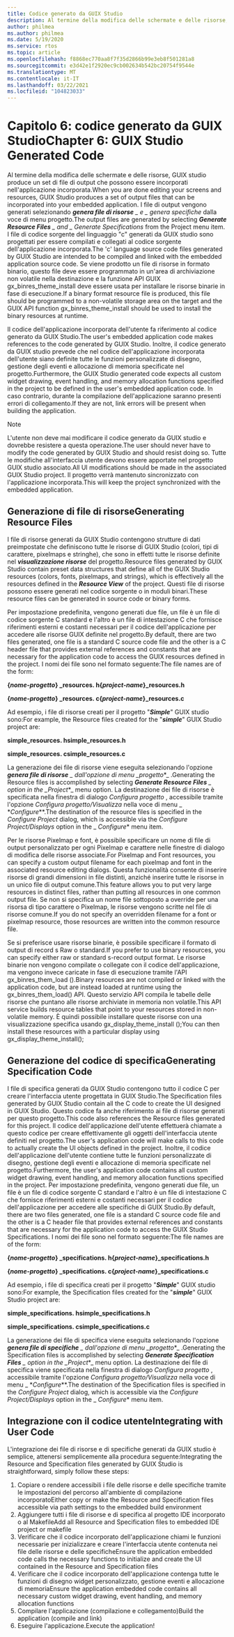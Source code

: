 ```yaml
---
title: Codice generato da GUIX Studio
description: Al termine della modifica delle schermate e delle risorse, GUIX studio produce un set di file di output che possono essere incorporati nell'applicazione incorporata.
author: philmea
ms.author: philmea
ms.date: 5/19/2020
ms.service: rtos
ms.topic: article
ms.openlocfilehash: f8868ec770aa8f7f35d2866b99e3eb8f501281a8
ms.sourcegitcommit: e3d42e1f2920ec9cb002634b542bc20754f9544e
ms.translationtype: MT
ms.contentlocale: it-IT
ms.lasthandoff: 03/22/2021
ms.locfileid: "104823033"
---
```

# <a name="chapter-6-guix-studio-generated-code"></a><span data-ttu-id="ef762-103">Capitolo 6: codice generato da GUIX Studio</span><span class="sxs-lookup"><span data-stu-id="ef762-103">Chapter 6: GUIX Studio Generated Code</span></span>

<span data-ttu-id="ef762-104">Al termine della modifica delle schermate e delle risorse, GUIX studio produce un set di file di output che possono essere incorporati nell'applicazione incorporata.</span><span class="sxs-lookup"><span data-stu-id="ef762-104">When you are done editing your screens and resources, GUIX Studio produces a set of output files that can be incorporated into your embedded application.</span></span> <span data-ttu-id="ef762-105">I file di output vengono generati selezionando ***genera file di risorse** _ e _ *_genera specifiche_** dalla voce di menu progetto.</span><span class="sxs-lookup"><span data-stu-id="ef762-105">The output files are generated by selecting ***Generate Resource Files** _ and _ *_Generate Specifications_** from the Project menu item.</span></span> <span data-ttu-id="ef762-106">I file di codice sorgente del linguaggio "c" generati da GUIX studio sono progettati per essere compilati e collegati al codice sorgente dell'applicazione incorporata.</span><span class="sxs-lookup"><span data-stu-id="ef762-106">The 'c' language source code files generated by GUIX Studio are intended to be compiled and linked with the embedded application source code.</span></span> <span data-ttu-id="ef762-107">Se viene prodotto un file di risorse in formato binario, questo file deve essere programmato in un'area di archiviazione non volatile nella destinazione e la funzione API GUIX gx_binres_theme_install deve essere usata per installare le risorse binarie in fase di esecuzione.</span><span class="sxs-lookup"><span data-stu-id="ef762-107">If a binary format resource file is produced, this file should be programmed to a non-volatile storage area on the target and the GUIX API function gx_binres_theme_install should be used to install the binary resources at runtime.</span></span>

<span data-ttu-id="ef762-108">Il codice dell'applicazione incorporata dell'utente fa riferimento al codice generato da GUIX Studio.</span><span class="sxs-lookup"><span data-stu-id="ef762-108">The user's embedded application code makes references to the code generated by GUIX Studio.</span></span> <span data-ttu-id="ef762-109">Inoltre, il codice generato da GUIX studio prevede che nel codice dell'applicazione incorporata dell'utente siano definite tutte le funzioni personalizzate di disegno, gestione degli eventi e allocazione di memoria specificate nel progetto.</span><span class="sxs-lookup"><span data-stu-id="ef762-109">Furthermore, the GUIX Studio generated code expects all custom widget drawing, event handling, and memory allocation functions specified in the project to be defined in the user's embedded application code.</span></span> <span data-ttu-id="ef762-110">In caso contrario, durante la compilazione dell'applicazione saranno presenti errori di collegamento.</span><span class="sxs-lookup"><span data-stu-id="ef762-110">If they are not, link errors will be present when building the application.</span></span>

> [!NOTE]
> <span data-ttu-id="ef762-111">L'utente non deve mai modificare il codice generato da GUIX studio e dovrebbe resistere a questa operazione.</span><span class="sxs-lookup"><span data-stu-id="ef762-111">The user should never have to modify the code generated by GUIX Studio and should resist doing so.</span></span> <span data-ttu-id="ef762-112">Tutte le modifiche all'interfaccia utente devono essere apportate nel progetto GUIX studio associato.</span><span class="sxs-lookup"><span data-stu-id="ef762-112">All UI modifications should be made in the associated GUIX Studio project.</span></span> <span data-ttu-id="ef762-113">Il progetto verrà mantenuto sincronizzato con l'applicazione incorporata.</span><span class="sxs-lookup"><span data-stu-id="ef762-113">This will keep the project synchronized with the embedded application.</span></span>

## <a name="generating-resource-files"></a><span data-ttu-id="ef762-114">Generazione di file di risorse</span><span class="sxs-lookup"><span data-stu-id="ef762-114">Generating Resource Files</span></span>

<span data-ttu-id="ef762-115">I file di risorse generati da GUIX Studio contengono strutture di dati preimpostate che definiscono tutte le risorse di GUIX Studio (colori, tipi di carattere, pixelmaps e stringhe), che sono in effetti tutte le risorse definite nel ***visualizzazione risorse*** del progetto.</span><span class="sxs-lookup"><span data-stu-id="ef762-115">Resource files generated by GUIX Studio contain preset data structures that define all of the GUIX Studio resources (colors, fonts, pixelmaps, and strings), which is effectively all the resources defined in the ***Resource View*** of the project.</span></span> <span data-ttu-id="ef762-116">Questi file di risorse possono essere generati nel codice sorgente o in moduli binari.</span><span class="sxs-lookup"><span data-stu-id="ef762-116">These resource files can be generated in source code or binary forms.</span></span>

<span data-ttu-id="ef762-117">Per impostazione predefinita, vengono generati due file, un file è un file di codice sorgente C standard e l'altro è un file di intestazione C che fornisce riferimenti esterni e costanti necessari per il codice dell'applicazione per accedere alle risorse GUIX definite nel progetto.</span><span class="sxs-lookup"><span data-stu-id="ef762-117">By default, there are two files generated, one file is a standard C source code file and the other is a C header file that provides external references and constants that are necessary for the application code to access the GUIX resources defined in the project.</span></span> <span data-ttu-id="ef762-118">I nomi dei file sono nel formato seguente:</span><span class="sxs-lookup"><span data-stu-id="ef762-118">The file names are of the form:</span></span>

<span data-ttu-id="ef762-119">**{*nome-progetto*} _resources. h**</span><span class="sxs-lookup"><span data-stu-id="ef762-119">**{*project-name*}_resources.h**</span></span>

<span data-ttu-id="ef762-120">**{*nome-progetto*} _resources. c**</span><span class="sxs-lookup"><span data-stu-id="ef762-120">**{*project-name*}_resources.c**</span></span>

<span data-ttu-id="ef762-121">Ad esempio, i file di risorse creati per il progetto "***Simple***" GUIX studio sono:</span><span class="sxs-lookup"><span data-stu-id="ef762-121">For example, the Resource files created for the "***simple***" GUIX Studio project are:</span></span>

<span data-ttu-id="ef762-122">**simple_resources. h**</span><span class="sxs-lookup"><span data-stu-id="ef762-122">**simple_resources.h**</span></span>

<span data-ttu-id="ef762-123">**simple_resources. c**</span><span class="sxs-lookup"><span data-stu-id="ef762-123">**simple_resources.c**</span></span>

<span data-ttu-id="ef762-124">La generazione dei file di risorse viene eseguita selezionando l'opzione ***genera file di risorse** _ dall'opzione di menu _*_progetto_\*_ .</span><span class="sxs-lookup"><span data-stu-id="ef762-124">Generating the Resource files is accomplished by selecting ***Generate Resource Files** _ option in the _*_Project_\*_ menu option.</span></span> <span data-ttu-id="ef762-125">La destinazione dei file di risorse è specificata nella finestra di dialogo _*_Configura progetto_*_ , accessibile tramite l'opzione _*_Configura progetto/Visualizza_*_ nella voce di menu _ \*_Configure_\*\*.</span><span class="sxs-lookup"><span data-stu-id="ef762-125">The destination of the resource files is specified in the _*_Configure Project_*_ dialog, which is accessible via the _*_Configure Project/Displays_*_ option in the _ *_Configure_*\* menu item.</span></span>

<span data-ttu-id="ef762-126">Per le risorse Pixelmap e font, è possibile specificare un nome di file di output personalizzato per ogni Pixelmap e carattere nelle finestre di dialogo di modifica delle risorse associate.</span><span class="sxs-lookup"><span data-stu-id="ef762-126">For Pixelmap and Font resources, you can specify a custom output filename for each pixelmap and font in the associated resource editing dialogs.</span></span> <span data-ttu-id="ef762-127">Questa funzionalità consente di inserire risorse di grandi dimensioni in file distinti, anziché inserire tutte le risorse in un unico file di output comune.</span><span class="sxs-lookup"><span data-stu-id="ef762-127">This feature allows you to put very large resources in distinct files, rather than putting all resources in one common output file.</span></span> <span data-ttu-id="ef762-128">Se non si specifica un nome file sottoposto a override per una risorsa di tipo carattere o Pixelmap, le risorse vengono scritte nel file di risorse comune.</span><span class="sxs-lookup"><span data-stu-id="ef762-128">If you do not specify an overridden filename for a font or pixelmap resource, those resources are written into the common resource file.</span></span>

<span data-ttu-id="ef762-129">Se si preferisce usare risorse binarie, è possibile specificare il formato di output di record s Raw o standard.</span><span class="sxs-lookup"><span data-stu-id="ef762-129">If you prefer to use binary resources, you can specify either raw or standard s-record output format.</span></span> <span data-ttu-id="ef762-130">Le risorse binarie non vengono compilate o collegate con il codice dell'applicazione, ma vengono invece caricate in fase di esecuzione tramite l'API gx_binres_them_load ().</span><span class="sxs-lookup"><span data-stu-id="ef762-130">Binary resources are not compiled or linked with the application code, but are instead loaded at runtime using the gx_binres_them_load() API.</span></span> <span data-ttu-id="ef762-131">Questo servizio API compila le tabelle delle risorse che puntano alle risorse archiviate in memoria non volatile.</span><span class="sxs-lookup"><span data-stu-id="ef762-131">This API service builds resource tables that point to your resources stored in non-volatile memory.</span></span> <span data-ttu-id="ef762-132">È quindi possibile installare queste risorse con una visualizzazione specifica usando gx_display_theme_install ();</span><span class="sxs-lookup"><span data-stu-id="ef762-132">You can then install these resources with a particular display using gx_display_theme_install();</span></span>

## <a name="generating-specification-code"></a><span data-ttu-id="ef762-133">Generazione del codice di specifica</span><span class="sxs-lookup"><span data-stu-id="ef762-133">Generating Specification Code</span></span>

<span data-ttu-id="ef762-134">I file di specifica generati da GUIX Studio contengono tutto il codice C per creare l'interfaccia utente progettata in GUIX Studio.</span><span class="sxs-lookup"><span data-stu-id="ef762-134">The Specification files generated by GUIX Studio contain all the C code to create the UI designed in GUIX Studio.</span></span> <span data-ttu-id="ef762-135">Questo codice fa anche riferimento ai file di risorse generati per questo progetto.</span><span class="sxs-lookup"><span data-stu-id="ef762-135">This code also references the Resource files generated for this project.</span></span> <span data-ttu-id="ef762-136">Il codice dell'applicazione dell'utente effettuerà chiamate a questo codice per creare effettivamente gli oggetti dell'interfaccia utente definiti nel progetto.</span><span class="sxs-lookup"><span data-stu-id="ef762-136">The user's application code will make calls to this code to actually create the UI objects defined in the project.</span></span> <span data-ttu-id="ef762-137">Inoltre, il codice dell'applicazione dell'utente contiene tutte le funzioni personalizzate di disegno, gestione degli eventi e allocazione di memoria specificate nel progetto.</span><span class="sxs-lookup"><span data-stu-id="ef762-137">Furthermore, the user's application code contains all custom widget drawing, event handling, and memory allocation functions specified in the project.</span></span> <span data-ttu-id="ef762-138">Per impostazione predefinita, vengono generati due file, un file è un file di codice sorgente C standard e l'altro è un file di intestazione C che fornisce riferimenti esterni e costanti necessari per il codice dell'applicazione per accedere alle specifiche di GUIX Studio.</span><span class="sxs-lookup"><span data-stu-id="ef762-138">By default, there are two files generated, one file is a standard C source code file and the other is a C header file that provides external references and constants that are necessary for the application code to access the GUIX Studio Specifications.</span></span> <span data-ttu-id="ef762-139">I nomi dei file sono nel formato seguente:</span><span class="sxs-lookup"><span data-stu-id="ef762-139">The file names are of the form:</span></span>

<span data-ttu-id="ef762-140">**{*nome-progetto*} _specifications. h**</span><span class="sxs-lookup"><span data-stu-id="ef762-140">**{*project-name*}_specifications.h**</span></span>

<span data-ttu-id="ef762-141">**{*nome-progetto*} _specifications. c**</span><span class="sxs-lookup"><span data-stu-id="ef762-141">**{*project-name*}_specifications.c**</span></span>

<span data-ttu-id="ef762-142">Ad esempio, i file di specifica creati per il progetto "***Simple***" GUIX studio sono:</span><span class="sxs-lookup"><span data-stu-id="ef762-142">For example, the Specification files created for the "***simple***" GUIX Studio project are:</span></span>

<span data-ttu-id="ef762-143">**simple_specifications. h**</span><span class="sxs-lookup"><span data-stu-id="ef762-143">**simple_specifications.h**</span></span>

<span data-ttu-id="ef762-144">**simple_specifications. c**</span><span class="sxs-lookup"><span data-stu-id="ef762-144">**simple_specifications.c**</span></span>

<span data-ttu-id="ef762-145">La generazione dei file di specifica viene eseguita selezionando l'opzione ***genera file di specifiche** _ dall'opzione di menu _*_progetto_\*_ .</span><span class="sxs-lookup"><span data-stu-id="ef762-145">Generating the Specification files is accomplished by selecting ***Generate Specification Files** _ option in the _*_Project_\*_ menu option.</span></span> <span data-ttu-id="ef762-146">La destinazione dei file di specifica viene specificata nella finestra di dialogo _*_Configura progetto_*_ , accessibile tramite l'opzione _*_Configura progetto/Visualizza_*_ nella voce di menu _ \*_Configure_\*\*.</span><span class="sxs-lookup"><span data-stu-id="ef762-146">The destination of the Specification files is specified in the _*_Configure Project_*_ dialog, which is accessible via the _*_Configure Project/Displays_*_ option in the _ *_Configure_*\* menu item.</span></span>

## <a name="integrating-with-user-code"></a><span data-ttu-id="ef762-147">Integrazione con il codice utente</span><span class="sxs-lookup"><span data-stu-id="ef762-147">Integrating with User Code</span></span>

<span data-ttu-id="ef762-148">L'integrazione dei file di risorse e di specifiche generati da GUIX studio è semplice, attenersi semplicemente alla procedura seguente:</span><span class="sxs-lookup"><span data-stu-id="ef762-148">Integrating the Resource and Specification files generated by GUIX Studio is straightforward, simply follow these steps:</span></span>

1. <span data-ttu-id="ef762-149">Copiare o rendere accessibili i file delle risorse e delle specifiche tramite le impostazioni del percorso all'ambiente di compilazione incorporato</span><span class="sxs-lookup"><span data-stu-id="ef762-149">Either copy or make the Resource and Specification files accessible via path settings to the embedded build environment</span></span>
2. <span data-ttu-id="ef762-150">Aggiungere tutti i file di risorse e di specifica al progetto IDE incorporato o al Makefile</span><span class="sxs-lookup"><span data-stu-id="ef762-150">Add all Resource and Specification files to embedded IDE project or makefile</span></span>
3. <span data-ttu-id="ef762-151">Verificare che il codice incorporato dell'applicazione chiami le funzioni necessarie per inizializzare e creare l'interfaccia utente contenuta nei file delle risorse e delle specifiche</span><span class="sxs-lookup"><span data-stu-id="ef762-151">Ensure the application embedded code calls the necessary functions to initialize and create the UI contained in the Resource and Specification files</span></span>
4. <span data-ttu-id="ef762-152">Verificare che il codice incorporato dell'applicazione contenga tutte le funzioni di disegno widget personalizzato, gestione eventi e allocazione di memoria</span><span class="sxs-lookup"><span data-stu-id="ef762-152">Ensure the application embedded code contains all necessary custom widget drawing, event handling, and memory allocation functions</span></span>
5. <span data-ttu-id="ef762-153">Compilare l'applicazione (compilazione e collegamento)</span><span class="sxs-lookup"><span data-stu-id="ef762-153">Build the application (compile and link)</span></span>
6. <span data-ttu-id="ef762-154">Eseguire l'applicazione.</span><span class="sxs-lookup"><span data-stu-id="ef762-154">Execute the application!</span></span>